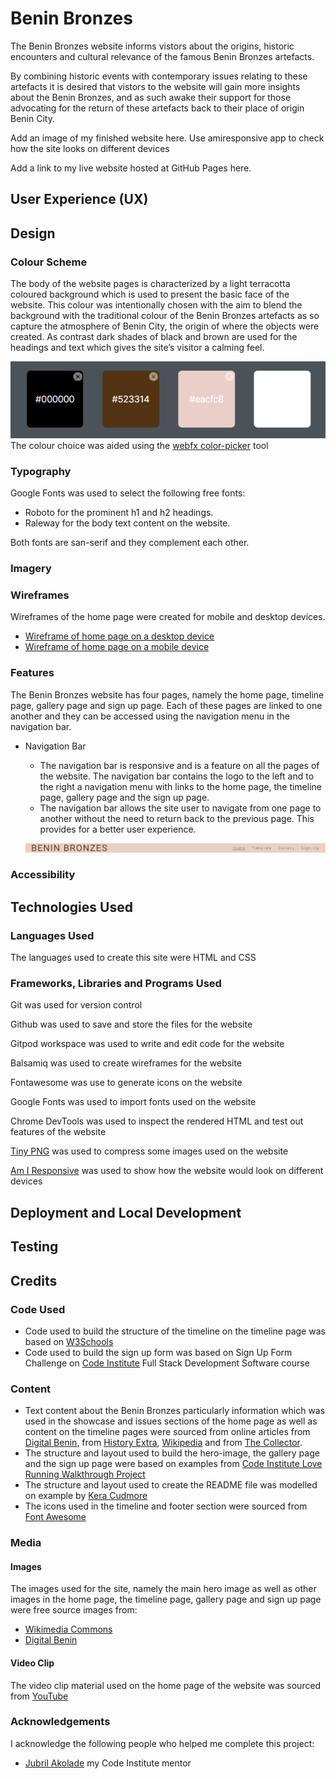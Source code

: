 # Benin Bronzes

The Benin Bronzes website informs vistors about the origins, historic encounters and cultural relevance of the famous Benin Bronzes artefacts.

By combining historic events with contemporary issues relating to these artefacts it is desired that vistors to the website will gain more insights about the Benin Bronzes, and as such awake their support for those advocating for the return of these artefacts back to their place of origin Benin City.

Add an image of my finished website here. Use amiresponsive app to check how the site looks on different devices

Add a link to my live website hosted at GitHub Pages here.

## User Experience (UX)
## Design
### Colour Scheme
The body of the website pages is characterized by a light terracotta coloured background which is used to present the basic face of the website. This colour was intentionally chosen with the aim to blend the background with the traditional colour of the Benin Bronzes artefacts as so capture the atmosphere of Benin City, the origin of where the objects were created. As contrast dark shades of black and brown are used for the headings and text which gives the site’s visitor a calming feel.

![A range of colours](/assets/images/range-of-colors.png)
The colour choice was aided using the [webfx color-picker](https://www.webfx.com/web-design/color-picker/ ) tool

### Typography
Google Fonts was used to select the following free fonts:
- Roboto for the prominent h1 and h2 headings.
- Raleway for the body text content on the website.

Both fonts are san-serif and they complement each other.
### Imagery

### Wireframes
Wireframes of the home page were created for mobile and desktop devices.

- [Wireframe of home page on a desktop device](/assets/images/home-page-wireframe-desktop.png)
- [Wireframe of home page on a mobile device](/assets/images/home-page-wireframe-mobile.png)

### Features
The Benin Bronzes website has four pages, namely the home page, timeline page, gallery page and sign up page. Each of these pages are linked to one another and they can be accessed using the navigation menu in the navigation bar.
- Navigation Bar
    - The navigation bar is responsive and is a feature on all the pages of the website. The navigation bar contains the logo to the left and to the right a navigation menu with links to the home page, the timeline page, gallery page and the sign up page.
    - The navigation bar allows the site user to navigate from one page to another without the need to return back to the previous page. This provides for a better user experience.
    

    ![Navigation Bar](/assets/images/navigation-bar.png)


### Accessibility
## Technologies Used
### Languages Used
The languages used to create this site were HTML and CSS
### Frameworks, Libraries and Programs Used
Git was used for version control

Github was used to save and store the files for the website

Gitpod workspace was used to write and edit code for the website

Balsamiq was used to create wireframes for the website

Fontawesome was use to generate icons on the website

Google Fonts was used to import fonts used on the website

Chrome DevTools was used to inspect the rendered HTML and test out features of the website

[Tiny PNG](https://tinypng.com/) was used to compress some images used on the website

[Am I Responsive](https://ui.dev/amiresponsive) was used to show how the website would look on different devices

## Deployment and Local Development
## Testing
## Credits
### Code Used
- Code used to build the structure of the timeline on the timeline page was based on [W3Schools](https://www.w3schools.com/)
- Code used to build the sign up form was based on Sign Up Form Challenge on [Code Institute](https://codeinstitute.net/de/) Full Stack Development Software course
### Content
- Text content about the Benin Bronzes particularly information which was used in the showcase and issues sections of the home page as well as content on the timeline pages were sourced from online articles from [Digital Benin](https://digitalbenin.org/), from [History Extra](https://www.historyextra.com/), [Wikipedia](https://en.wikipedia.org/wiki/Main_Page) and from [The Collector](https://www.thecollector.com/). 
- The structure and layout used to build the hero-image, the gallery page and the sign up page were based on examples from [Code Institute Love Running Walkthrough Project](https://code-institute-org.github.io/love-running-2.0/index.html)
- The structure and layout used to create the README file was modelled on example by [Kera Cudmore](https://github.com/kera-cudmore/readme-examples/blob/main/milestone1-readme.md) 
- The icons used in the timeline and footer section were sourced from [Font Awesome](https://fontawesome.com/) 
### Media
#### Images
The images used for the site, namely the main hero image as well as other images in the home page, the timeline page, gallery page and sign up page were free source images from:
- [Wikimedia Commons](https://commons.wikimedia.org/wiki/Category:Images)
- [Digital Benin](https://digitalbenin.org/) 
#### Video Clip
The video clip material used on the home page of the website was sourced from [YouTube](https://youtube.com)  
### Acknowledgements
I acknowledge the following people who helped me complete this project:
- [Jubril Akolade](https://www.linkedin.com/in/jubrillionaire/?originalSubdomain=ca) my Code Institute mentor

 
